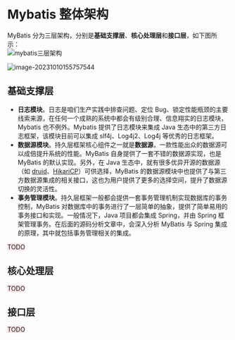 # Mybatis 整体架构

MyBatis 分为三层架构，分别是**基础支撑层**、**核心处理层**和**接口层**，如下图所示：<br />![mybatis三层架构](https://fastly.jsdelivr.net/gh/xihuanxiaorang/img/202309210154545.png)

![image-20231010155757544](https://fastly.jsdelivr.net/gh/xihuanxiaorang/img/202310101557621.png)

## 基础支撑层

- **日志模块**。日志是咱们生产实践中排查问题、定位 Bug、锁定性能瓶颈的主要线索来源，在任何一个成熟的系统中都会有级别合理、信息翔实的日志模块，Mybatis 也不例外。Mybatis 提供了日志模块来集成 Java 生态中的第三方日志框架，该模块目前可以集成 slf4j、Log4j2、Log4j 等优秀的日志框架。
- **数据源模块**。持久层框架核心组件之一就是**数据源**，一款性能出众的数据源可以成倍提升系统的性能。MyBatis 自身提供了一套不错的数据源实现，也是 MyBatis 的默认实现。另外，在 Java 生态中，就有很多优异开源的数据源（如 [druid](https://github.com/alibaba/druid)、[HikariCP](https://github.com/brettwooldridge/HikariCP)）可供选择，MyBatis 的数据源模块中也提供了与第三方数据源集成的相关接口，这也为用户提供了更多的选择空间，提升了数据源切换的灵活性。
- **事务管理模块**。持久层框架一般都会提供一套事务管理机制实现数据库的事务控制，MyBatis 对数据库中的事务进行了一层简单的抽象，提供了简单易用的事务接口和实现。一般情况下，Java 项目都会集成 Spring，并由 Spring 框架管理事务。在后面的源码分析文章中，会深入分析 MyBatis 与 Spring 集成的原理，其中就包括事务管理相关的集成。



<span style="background-color: rgb(251, 228, 231);">TODO</span>

## 核心处理层

<span style="background-color: rgb(251, 228, 231);">TODO</span>

## 接口层

<span style="background-color: rgb(251, 228, 231);">TODO</span>